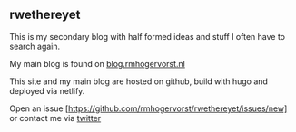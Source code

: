 ## rwethereyet


This is my secondary blog with half formed ideas and stuff I often have to 
search again. 


My main blog is found on [blog.rmhogervorst.nl](https://blog.rmhogervorst.nl/)

This site and my main blog are hosted on github, build with hugo and deployed via
netlify. 

Open an issue [https://github.com/rmhogervorst/rwethereyet/issues/new] 
or contact me via [twitter](https://twitter.com/roelmhogervorst)

